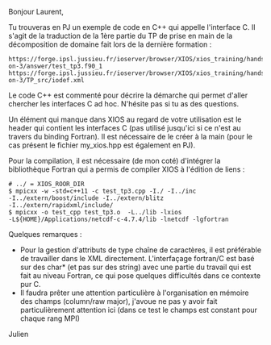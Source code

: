 Bonjour Laurent,

Tu trouveras en PJ un exemple de code en C++ qui appelle l'interface C. 
Il s'agit de la traduction de la 1ère partie du TP de prise en main de 
la décomposition de domaine fait lors de la dernière formation :

    https://forge.ipsl.jussieu.fr/ioserver/browser/XIOS/xios_training/hands-on-3/answer/test_tp3.f90_1
    https://forge.ipsl.jussieu.fr/ioserver/browser/XIOS/xios_training/hands-on-3/TP_src/iodef.xml

Le code C++ est commenté pour décrire la démarche qui permet d'aller 
chercher les interfaces C ad hoc. N'hésite pas si tu as des questions.

Un élément qui manque dans XIOS au regard de votre utilisation est le 
header qui contient les interfaces C (pas utilisé jusqu'ici si ce n'est 
au travers du binding Fortran).
Il est nécessaire de le créer à la main (pour le cas présent le fichier 
my_xios.hpp est également en PJ).

Pour la compilation, il est nécessaire (de mon coté) d'intégrer la 
bibliothèque Fortran qui a permis de compiler XIOS à l'édition de liens :

    # ../ = XIOS_ROOR_DIR
    $ mpicxx -w -std=c++11 -c test_tp3.cpp -I./ -I../inc
    -I../extern/boost/include -I../extern/blitz
    -I../extern/rapidxml/include/
    $ mpicxx -o test_cpp test_tp3.o  -L../lib -lxios
    -L${HOME}/Applications/netcdf-c-4.7.4/lib -lnetcdf -lgfortran

Quelques remarques :

  * Pour la gestion d'attributs de type chaîne de caractères, il est
    préférable de travailler dans le XML directement.
    L'interfaçage fortran/C est basé sur des char* (et pas sur des
    string) avec une partie du travail qui est fait au niveau Fortran,
    ce qui pose quelques difficultés dans ce contexte pur C.
  * Il faudra prêter une attention particulière à l'organisation en
    mémoire des champs (column/raw major), j'avoue ne pas y avoir fait
    particulièrement attention ici (dans ce test le champs est constant
    pour chaque rang MPI)

Julien
